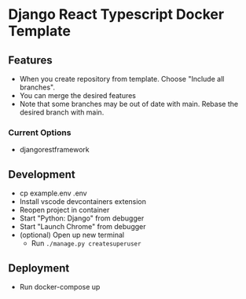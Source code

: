 # Django React Typescript Docker Template

## Features

- When you create repository from template. Choose "Include all branches".
- You can merge the desired features
- Note that some branches may be out of date with main. Rebase the desired branch with main.

### Current Options

- djangorestframework

## Development

- cp example.env .env
- Install vscode devcontainers extension
- Reopen project in container
- Start "Python: Django" from debugger
- Start "Launch Chrome" from debugger
- (optional) Open up new terminal
  - Run `./manage.py createsuperuser`

## Deployment

- Run docker-compose up

